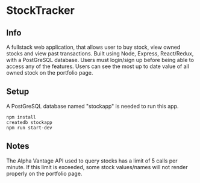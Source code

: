 # StockTracker

## Info
A fullstack web application, that allows user to buy stock, view owned stocks and view past transactions. Built using Node, Express, React/Redux, with a PostGreSQL database. Users must login/sign up before being able to access any of the features. Users can see the most up to date value of all owned stock on the portfolio page. 
## Setup

A PostGreSQL database named "stockapp" is needed to run this app.

```
npm install 
createdb stockapp
npm run start-dev
```

## Notes
The Alpha Vantage API used to query stocks has a limit of 5 calls per minute. If this limit is exceeded, some stock values/names will not render properly on the portfolio page. 
